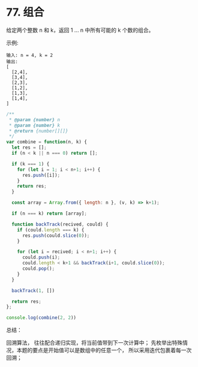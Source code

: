 
# 77. 组合

给定两个整数 n 和 k，返回 1 ... n 中所有可能的 k 个数的组合。

示例:
```
输入: n = 4, k = 2
输出:
[
  [2,4],
  [3,4],
  [2,3],
  [1,2],
  [1,3],
  [1,4],
]
```

```js
/**
 * @param {number} n
 * @param {number} k
 * @return {number[][]}
 */
var combine = function(n, k) {
  let res = [];
  if (n < k || n === 0) return [];

  if (k === 1) {
    for (let i = 1; i < n+1; i++) {
      res.push([i]);
    }
    return res;
  }

  const array = Array.from({ length: n }, (v, k) => k+1);

  if (n === k) return [array];

  function backTrack(recived, could) {
    if (could.length === k) {
      res.push(could.slice(0));
    }

    for (let i = recived; i < n+1; i++) {
      could.push(i);
      could.length < k+1 && backTrack(i+1, could.slice(0));
      could.pop();
    }
  }

  backTrack(1, [])

  return res;
};

console.log(combine(2, 2))

```

总结：

回溯算法， 往往配合递归实现，将当前值带到下一次计算中；
先枚举出特殊情况，本题的要点是开始值可以是数组中的任意一个， 所以采用迭代包裹着每一次回溯；
